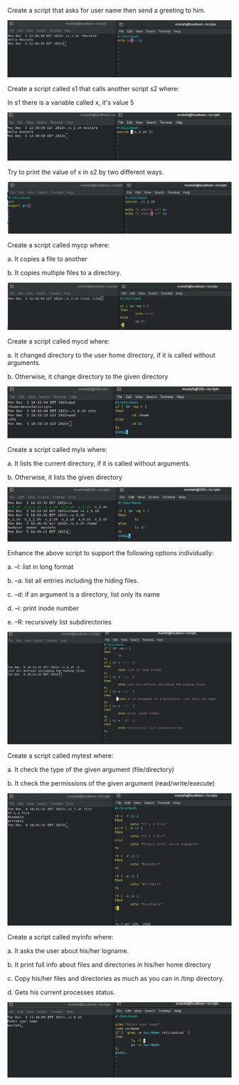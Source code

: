 
Create a script that asks for user name then send a greeting to him.


![alt_text](images/image1.png "image_tooltip")


Create a script called s1 that calls another script s2 where:

In s1 there is a variable called x, it's value 5


![alt_text](images/image2.png "image_tooltip")


Try to print the value of x in s2 by two different ways.


![alt_text](images/image3.png "image_tooltip")


Create a script called mycp where:

a. It copies a file to another

b. It copies multiple files to a directory.


![alt_text](images/image4.png "image_tooltip")


Create a script called mycd where:

a. It changed directory to the user home directory, if it is called without arguments.

b. Otherwise, it change directory to the given directory


![alt_text](images/image5.png "image_tooltip")


Create a script called myls where:

a. It lists the current directory, if it is called without arguments.

b. Otherwise, it lists the given directory


![alt_text](images/image6.png "image_tooltip")


Enhance the above script to support the following options individually:

a. –l: list in long format

b. –a: list all entries including the hiding files.

c. –d: if an argument is a directory, list only its name

d. –i: print inode number

e. –R: recursively list subdirectories


![alt_text](images/image7.png "image_tooltip")


Create a script called mytest where:

a. It check the type of the given argument (file/directory)

b. It check the permissions of the given argument (read/write/execute)


![alt_text](images/image8.png "image_tooltip")


Create a script called myinfo where:

a. It asks the user about his/her logname.

b. It print full info about files and directories in his/her home directory

c. Copy his/her files and directories as much as you can in /tmp directory.

d. Gets his current processes status.


![alt_text](images/image9.png "image_tooltip")


